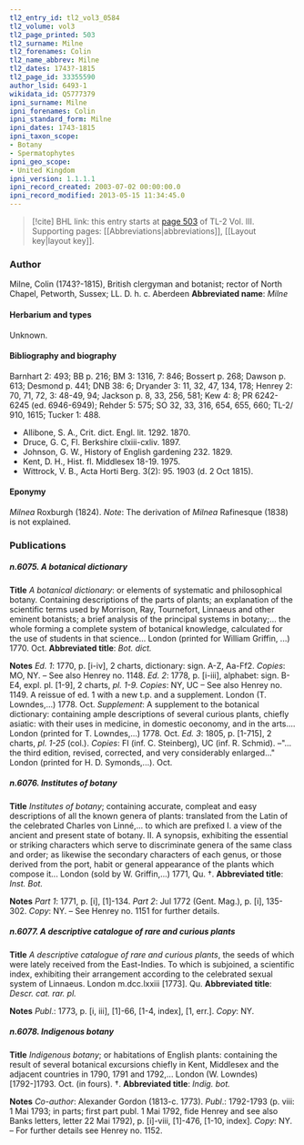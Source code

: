 ```yaml
---
tl2_entry_id: tl2_vol3_0584
tl2_volume: vol3
tl2_page_printed: 503
tl2_surname: Milne
tl2_forenames: Colin
tl2_name_abbrev: Milne
tl2_dates: 1743?-1815
tl2_page_id: 33355590
author_lsid: 6493-1
wikidata_id: Q5777379
ipni_surname: Milne
ipni_forenames: Colin
ipni_standard_form: Milne
ipni_dates: 1743-1815
ipni_taxon_scope: 
- Botany
- Spermatophytes
ipni_geo_scope: 
- United Kingdom
ipni_version: 1.1.1.1
ipni_record_created: 2003-07-02 00:00:00.0
ipni_record_modified: 2013-05-15 11:34:45.0
---
```



> [!cite] BHL link: this entry starts at [page 503](https://www.biodiversitylibrary.org/page/33355590) of TL-2 Vol. III.
> Supporting pages: [[Abbreviations|abbreviations]], [[Layout key|layout key]].

### Author

Milne, Colin (1743?-1815), British clergyman and botanist; rector of North Chapel, Petworth, Sussex; LL. D. h. c. Aberdeen 
**Abbreviated name**: *Milne*

#### Herbarium and types

Unknown.

#### Bibliography and biography

Barnhart 2: 493; BB p. 216; BM 3: 1316, 7: 846; Bossert p. 268; Dawson p. 613; Desmond p. 441; DNB 38: 6; Dryander 3: 11, 32, 47, 134, 178; Henrey 2: 70, 71, 72, 3: 48-49, 94; Jackson p. 8, 33, 256, 581; Kew 4: 8; PR 6242-6245 (ed. 6946-6949); Rehder 5: 575; SO 32, 33, 316, 654, 655, 660; TL-2/ 910, 1615; Tucker 1: 488.
- Allibone, S. A., Crit. dict. Engl. lit. 1292. 1870.
- Druce, G. C, Fl. Berkshire clxiii-cxliv. 1897.
- Johnson, G. W., History of English gardening 232. 1829.
- Kent, D. H., Hist. fl. Middlesex 18-19. 1975.
- Wittrock, V. B., Acta Horti Berg. 3(2): 95. 1903 (d. 2 Oct 1815).

#### Eponymy

*Milnea* Roxburgh (1824). *Note*: The derivation of *Milnea* Rafinesque (1838) is not explained.

### Publications

##### n.6075. A botanical dictionary

**Title**
*A botanical dictionary*: or elements of systematic and philosophical botany. Containing descriptions of the parts of plants; an explanation of the scientific terms used by Morrison, Ray, Tournefort, Linnaeus and other eminent botanists; a brief analysis of the principal systems in botany;... the whole forming a complete system of botanical knowledge, calculated for the use of students in that science... London (printed for William Griffin, ...) 1770. Oct.
**Abbreviated title**: *Bot. dict.*

**Notes**
*Ed. 1*: 1770, p. \[i-iv\], 2 charts, dictionary: sign. A-Z, Aa-Ff2. *Copies*: MO, NY. – See also Henrey no. 1148.
*Ed. 2*: 1778, p. \[i-iii\], alphabet: sign. B-E4, expl. pl. \[1-9\], 2 charts, *pl. 1-9. Copies*: NY, UC – See also Henrey no. 1149. A reissue of ed. 1 with a new t.p. and a supplement. London (T. Lowndes,...) 1778. Oct.
*Supplement*: A supplement to the botanical dictionary: containing ample descriptions of several curious plants, chiefly asiatic: with their uses in medicine, in domestic oeconomy, and in the arts.... London (printed for T. Lowndes,...) 1778. Oct.
*Ed. 3*: 1805, p. \[1-715\], 2 charts, *pl. 1-25* (col.). *Copies*: FI (inf. C. Steinberg), UC (inf. R. Schmid). –"... the third edition, revised, corrected, and very considerably enlarged..." London (printed for H. D. Symonds,...). Oct.

##### n.6076. Institutes of botany

**Title**
*Institutes of botany*; containing accurate, compleat and easy descriptions of all the known genera of plants: translated from the Latin of the celebrated Charles von Linné,... to which are prefixed I. a view of the ancient and present state of botany. II. A synopsis, exhibiting the essential or striking characters which serve to discriminate genera of the same class and order; as likewise the secondary characters of each genus, or those derived from the port, habit or general appearance of the plants which compose it... London (sold by W. Griffin,...) 1771, Qu. †.
**Abbreviated title**: *Inst. Bot.*

**Notes**
*Part 1*: 1771, p. \[i\], \[1\]-134.
*Part 2*: Jul 1772 (Gent. Mag.), p. \[i\], 135-302.
*Copy*: NY. – See Henrey no. 1151 for further details.

##### n.6077. A descriptive catalogue of rare and curious plants

**Title**
*A descriptive catalogue of rare and curious plants*, the seeds of which were lately received from the East-Indies. To which is subjoined, a scientific index, exhibiting their arrangement according to the celebrated sexual system of Linnaeus. London m.dcc.lxxiii \[1773\]. Qu.
**Abbreviated title**: *Descr. cat. rar. pl.*

**Notes**
*Publ*.: 1773, p. \[i, iii\], \[1\]-66, \[1-4, index\], \[1, err.\].
*Copy*: NY.

##### n.6078. Indigenous botany

**Title**
*Indigenous botany*; or habitations of English plants: containing the result of several botanical excursions chiefly in Kent, Middlesex and the adjacent countries in 1790, 1791 and 1792,... London (W. Lowndes) \[1792-\]1793. Oct. (in fours). †.
**Abbreviated title**: *Indig. bot.*

**Notes**
*Co-author*: Alexander Gordon (1813-c. 1773).
*Publ*.: 1792-1793 (p. viii: 1 Mai 1793; in parts; first part publ. 1 Mai 1792, fide Henrey and see also Banks letters, letter 22 Mai 1792), p. \[i\]-viii, \[1\]-476, \[1-10, index\].
*Copy*: NY. – For further details see Henrey no. 1152.

